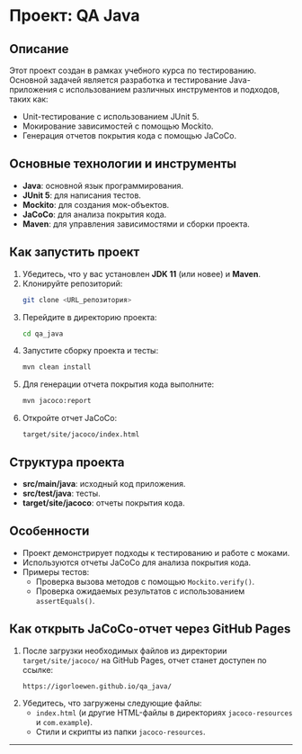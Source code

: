 # Проект: QA Java

## Описание
Этот проект создан в рамках учебного курса по тестированию. Основной задачей является разработка и тестирование Java-приложения с использованием различных инструментов и подходов, таких как:
- Unit-тестирование с использованием JUnit 5.
- Мокирование зависимостей с помощью Mockito.
- Генерация отчетов покрытия кода с помощью JaCoCo.

## Основные технологии и инструменты
- **Java**: основной язык программирования.
- **JUnit 5**: для написания тестов.
- **Mockito**: для создания мок-объектов.
- **JaCoCo**: для анализа покрытия кода.
- **Maven**: для управления зависимостями и сборки проекта.

## Как запустить проект
1. Убедитесь, что у вас установлен **JDK 11** (или новее) и **Maven**.
2. Клонируйте репозиторий:
   ```bash
   git clone <URL_репозитория>
   ```
3. Перейдите в директорию проекта:
   ```bash
   cd qa_java
   ```
4. Запустите сборку проекта и тесты:
   ```bash
   mvn clean install
   ```
5. Для генерации отчета покрытия кода выполните:
   ```bash
   mvn jacoco:report
   ```
6. Откройте отчет JaCoCo:
   ```
   target/site/jacoco/index.html
   ```

## Структура проекта
- **src/main/java**: исходный код приложения.
- **src/test/java**: тесты.
- **target/site/jacoco**: отчеты покрытия кода.

## Особенности
- Проект демонстрирует подходы к тестированию и работе с моками.
- Используются отчеты JaCoCo для анализа покрытия кода.
- Примеры тестов:
    - Проверка вызова методов с помощью `Mockito.verify()`.
    - Проверка ожидаемых результатов с использованием `assertEquals()`.

## Как открыть JaCoCo-отчет через GitHub Pages
1. После загрузки необходимых файлов из директории `target/site/jacoco/` на GitHub Pages, отчет станет доступен по ссылке:
   ```
   https://igorloewen.github.io/qa_java/
   ```
2. Убедитесь, что загружены следующие файлы:
    - `index.html` (и другие HTML-файлы в директориях `jacoco-resources` и `com.example`).
    - Стили и скрипты из папки `jacoco-resources`.



---

